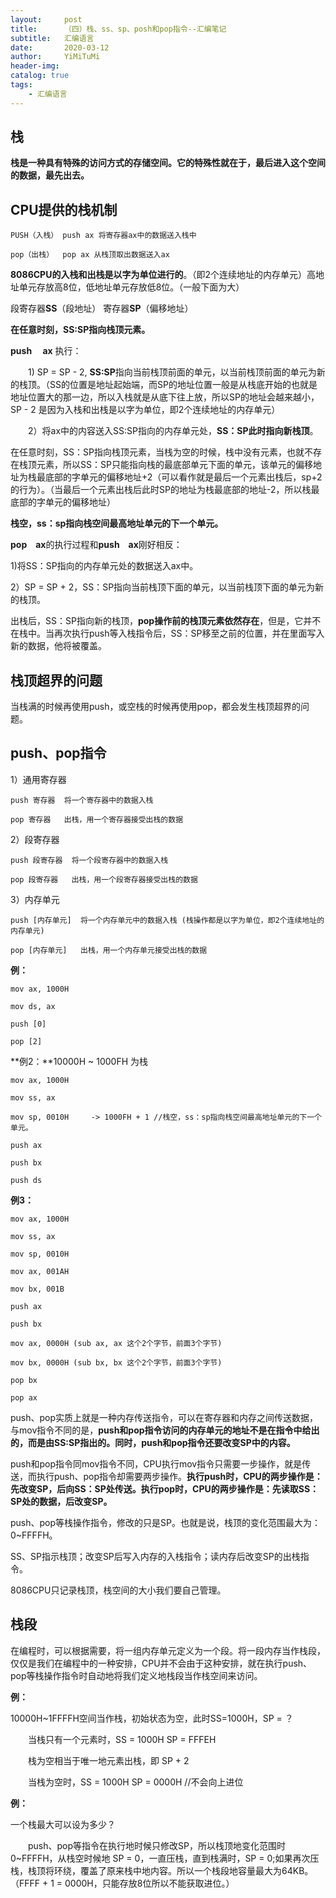 ```yaml
---
layout:     post
title:      （四）栈、ss、sp、posh和pop指令--汇编笔记
subtitle:   汇编语言
date:       2020-03-12
author:     YiMiTuMi
header-img: 
catalog: true
tags:
    - 汇编语言
---
```


## 栈

**栈是一种具有特殊的访问方式的存储空间。它的特殊性就在于，最后进入这个空间的数据，最先出去。**

## CPU提供的栈机制

	PUSH（入栈） push ax 将寄存器ax中的数据送入栈中
	
	pop（出栈）  pop ax 从栈顶取出数据送入ax

**8086CPU的入栈和出栈是以字为单位进行的**。（即2个连续地址的内存单元）高地址单元存放高8位，低地址单元存放低8位。（一般下面为大）

段寄存器**SS**（段地址） 寄存器**SP**（偏移地址）

**在任意时刻，SS:SP指向栈顶元素。**

**push &emsp;ax** 执行：

&emsp;&emsp;1) SP = SP - 2, **SS:SP**指向当前栈顶前面的单元，以当前栈顶前面的单元为新的栈顶。（SS的位置是地址起始端，而SP的地址位置一般是从栈底开始的也就是地址位置大的那一边，所以入栈就是从底下往上放，所以SP的地址会越来越小，SP - 2 是因为入栈和出栈是以字为单位，即2个连续地址的内存单元）

&emsp;&emsp;2）将ax中的内容送入SS:SP指向的内存单元处，**SS：SP此时指向新栈顶**。

在任意时刻，SS：SP指向栈顶元素，当栈为空的时候，栈中没有元素，也就不存在栈顶元素，所以SS：SP只能指向栈的最底部单元下面的单元，该单元的偏移地址为栈最底部的字单元的偏移地址+2（可以看作就是最后一个元素出栈后，sp+2的行为）。（当最后一个元素出栈后此时SP的地址为栈最底部的地址-2，所以栈最底部的字单元的偏移地址）

**栈空，ss：sp指向栈空间最高地址单元的下一个单元。**

**pop&emsp;ax**的执行过程和**push&emsp;ax**刚好相反：

1)将SS：SP指向的内存单元处的数据送入ax中。

2）SP = SP + 2，SS：SP指向当前栈顶下面的单元，以当前栈顶下面的单元为新的栈顶。

出栈后，SS：SP指向新的栈顶，**pop操作前的栈顶元素依然存在**，但是，它并不在栈中。当再次执行push等入栈指令后，SS：SP移至之前的位置，并在里面写入新的数据，他将被覆盖。

## 栈顶超界的问题

当栈满的时候再使用push，或空栈的时候再使用pop，都会发生栈顶超界的问题。

## push、pop指令

1）通用寄存器

	push 寄存器  将一个寄存器中的数据入栈
	
	pop 寄存器   出栈，用一个寄存器接受出栈的数据

2）段寄存器

	push 段寄存器  将一个段寄存器中的数据入栈
	
	pop 段寄存器   出栈，用一个段寄存器接受出栈的数据

3）内存单元

	push [内存单元]  将一个内存单元中的数据入栈 (栈操作都是以字为单位，即2个连续地址的内存单元)
	
	pop [内存单元]   出栈，用一个内存单元接受出栈的数据

**例：**

	mov ax, 1000H
	
	mov ds, ax
	
	push [0]
	
	pop [2]

**例2：**10000H ~ 1000FH 为栈

	mov ax, 1000H
	
	mov ss, ax
	
	mov sp, 0010H     -> 1000FH + 1 //栈空，ss：sp指向栈空间最高地址单元的下一个单元。
	
	push ax
	
	push bx
	
	push ds

**例3：**

	mov ax, 1000H
	
	mov ss, ax
	
	mov sp, 0010H
	
	mov ax, 001AH
	
	mov bx, 001B
	
	push ax
	
	push bx
	
	mov ax, 0000H (sub ax, ax 这个2个字节，前面3个字节)
	
	mov bx, 0000H (sub bx, bx 这个2个字节，前面3个字节)
	
	pop bx
	
	pop ax

push、pop实质上就是一种内存传送指令，可以在寄存器和内存之间传送数据，与mov指令不同的是，**push和pop指令访问的内存单元的地址不是在指令中给出的，而是由SS:SP指出的。同时，push和pop指令还要改变SP中的内容。**

push和pop指令同mov指令不同，CPU执行mov指令只需要一步操作，就是传送，而执行push、pop指令却需要两步操作。**执行push时，CPU的两步操作是：先改变SP，后向SS：SP处传送。执行pop时，CPU的两步操作是：先读取SS：SP处的数据，后改变SP。**

push、pop等栈操作指令，修改的只是SP。也就是说，栈顶的变化范围最大为：0~FFFFH。

SS、SP指示栈顶；改变SP后写入内存的入栈指令；读内存后改变SP的出栈指令。

8086CPU只记录栈顶，栈空间的大小我们要自己管理。

## 栈段

在编程时，可以根据需要，将一组内存单元定义为一个段。将一段内存当作栈段，仅仅是我们在编程中的一种安排，CPU并不会由于这种安排，就在执行push、pop等栈操作指令时自动地将我们定义地栈段当作栈空间来访问。

**例：**

10000H~1FFFFH空间当作栈，初始状态为空，此时SS=1000H，SP = ？

&emsp;&emsp;当栈只有一个元素时，SS = 1000H SP = FFFEH

&emsp;&emsp;栈为空相当于唯一地元素出栈，即 SP + 2

&emsp;&emsp;当栈为空时，SS = 1000H SP = 0000H  //不会向上进位

**例：**

一个栈最大可以设为多少？

&emsp;&emsp;push、pop等指令在执行地时候只修改SP，所以栈顶地变化范围时0~FFFFH，从栈空时候地 SP = 0，一直压栈，直到栈满时，SP = 0;如果再次压栈，栈顶将环绕，覆盖了原来栈中地内容。所以一个栈段地容量最大为64KB。（FFFF + 1 = 0000H，只能存放8位所以不能获取进位。）